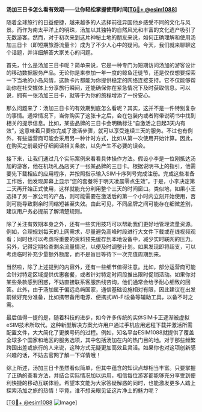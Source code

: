 **汤加三日卡怎么看有效期——让你轻松掌握使用时间[[TG💪+ @esim1088](https://t.me/s/esim1088)]**

随着全球旅行的日益便捷，越来越多的人选择前往异国他乡感受不同的文化与风景。而作为南太平洋上的明珠，汤加以其独特的自然风光和丰富的文化遗产吸引了无数游客。然而，对于初次来到这片神秘土地的朋友来说，如何正确理解和使用汤加三日卡（即短期旅游流量卡）成为了不少人心中的疑问。今天，我们就来聊聊这个话题，并详细解答大家关心的问题。

首先，什么是汤加三日卡呢？简单来说，它是一种专门为短期访问汤加的游客设计的移动数据服务产品。无论你是来参加一年一度的鲸鱼迁徙节，还是仅仅想要探索一下当地的小岛风情，这款卡片都能为你提供稳定的网络连接支持。它不仅能够帮助你在社交媒体上分享旅行瞬间，还能确保你在紧急情况下及时获取信息。可以说，拥有一张汤加三日卡，就等于为你的旅程增添了一份安心。

那么问题来了：汤加三日卡的有效期到底怎么看呢？其实，这并不是一件特别复杂的事情。通常情况下，当你购买了这张卡之后，会在包装内或者附带说明书中找到相关的提示信息。比如，某些品牌的三日卡会明确标注“自激活之日起3天内有效”，这意味着只要你完成了激活步骤，就可以享受连续三天的服务。不过也有例外，有些运营商可能会采用另一种计时方式，比如从第一次使用开始计算。因此，在购买之前最好仔细阅读相关条款，以免产生不必要的误会。

接下来，让我们通过几个实际案例来看看具体操作方法。假设小李是一位刚抵达汤加的游客，他在机场礼品店买了一张某品牌的三日卡。根据说明书上的指引，他需要先下载相应的应用程序，并按照指示输入SIM卡序列号完成注册。完成这些准备工作后，他发现屏幕上显示“您的套餐将于明天凌晨零点生效”。于是，小李决定第二天再开始正式使用，这样就能充分利用整个三天的时间窗口。类似地，如果小王选择了另一家公司的产品，则可能需要在激活后的第一个小时内立刻开始使用，否则可能导致剩余时间缩短甚至失效。由此可见，不同品牌之间可能存在细微差别，建议用户务必提前了解清楚规则。

除了关注有效期本身之外，还有一些实用技巧可以帮助我们更好地管理流量资源。例如，合理规划每天的上网需求，尽量避免高峰时段进行大文件下载或在线视频观看；同时也可以考虑将重要的资料预先缓存到本地设备中，减少实时联网的压力。另外，记得定期检查剩余流量情况，以便及时调整计划。如果发现即将超支，可以考虑临时补充少量额外额度，而不是盲目等待下一次充值周期到来。

当然啦，除了上述提到的内容外，还有一些细节值得注意。比如，部分运营商可能会针对特定区域提供优惠套餐，或者针对特定时间段推出限时促销活动。如果你对某些条款感到困惑，不妨直接联系客服热线咨询，他们通常会给予耐心细致的回答。此外，由于汤加属于偏远岛屿国家，通信基础设施相对有限，因此建议在出发前做好充分准备，比如携带备用电源、便携式Wi-Fi设备等辅助工具，以备不时之需。

最后值得一提的是，随着科技的进步，如今许多传统的实体SIM卡正逐渐被虚拟eSIM技术所取代。这种新型解决方案允许用户通过手机应用远程下载并激活所需配置文件，大大简化了更换号码的过程。例如，知名平台ESIM1088就提供了覆盖全球多个国家和地区的服务选项，其中包括汤加在内的热门目的地。对于那些频繁跨国出差或旅行的人来说，这种方式无疑更加高效且灵活。如果你也对这项创新感兴趣的话，不妨去官网了解一下详情哦！

综上所述，汤加三日卡虽然看似简单，但其中蕴含的知识点却相当丰富。只要掌握了正确的查看方法，并结合实际情况加以运用，相信每位游客都能够充分享受到便利快捷的移动互联体验。希望本文能为大家答疑解惑的同时，也能激发更多人踏上探索汤加之旅的热情！毕竟，谁不想亲眼见证这片净土的魅力呢？

[[TG💪+ @esim1088](https://t.me/s/esim1088) ![Image](https://i.postimg.cc/4NQfJmqS/Snipaste-2025-05-13-00-14-12.png)]